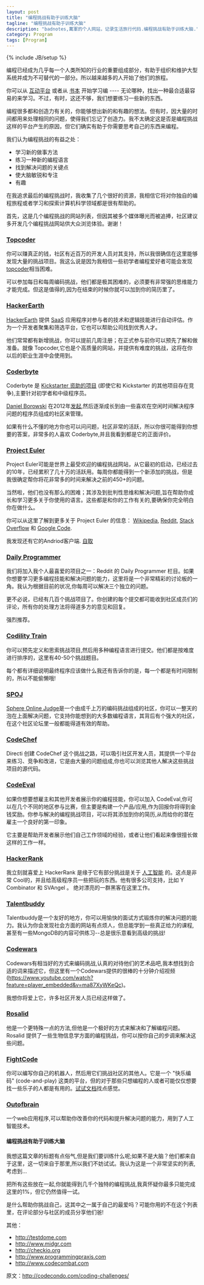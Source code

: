 ```yaml
---
layout: post
title: "编程挑战有助于训练大脑"
tagline: "编程挑战有助于训练大脑"
description: "badnotes,萬軍的个人网站，记录生活旅行代码.编程挑战有助于训练大脑."
category: Program
tags: [Program]
---
```

{% include JB/setup %}


编程已经成为几乎每一个人类所知的行业的重要组成部分，有助于组织和维护大型系统并成为不可替代的一部分。所以越来越多的人开始了他们的旅程。

你可以从 [互动平台](http://codecondo.com/10-ways-to-learn-python/) 或者从 [书本](http://codecondo.com/free-books-theoretical-computer-science/) 开始学习编 ---- 无论哪种，找出一种最合适最容易的来学习。不过，有时，这还不够，我们想要练习一些新的东西。

编程很多都和创造力有关的，你能够想出新的和有趣的想法。但有时，因大量的时间都用来处理相同的问题，使得我们忘记了创造力。我不太确定这是否是编程挑战这样的平台产生的原因，但它们确实有助于你需要思考自己的东西来编程。

我们认为编程挑战的有益之处：

* 学习新的做事方法
* 练习一种新的编程语言
* 找到解决问题的关键点
* 使大脑敏锐和专注
* 有趣

在我追求最后的编程挑战时，我收集了几个很好的资源，我相信它将对你独自的编程旅程或者学习和探索计算机科学领域都是很有帮助的。

首先，这是几个编程挑战的网站列表，但因其被多个媒体曝光而被追捧，社区建议多开发几个编程挑战网站供大众浏览体验。谢谢！


### [Topcoder](http://www.topcoder.com/)

你可以赚真正的钱，社区有近百万的开发人员对其支持，所以我很确信在这里能够发现大量的挑战项目。我这么说是因为我相信一些初学者编程爱好者可能会发现[topcoder](http://www.topcoder.com/)相当困难。

可以参加每日和每周编码挑战，他们都是极其困难的，必须要有非常强的思维能力才能完成。但这是值得的,因为在结束的时候你就可以加到你的简历里了。


### [HackerEarth](http://www.hackerearth.com/)

[HackerEarth](http://www.hackerearth.com/) 提供 [SaaS](http://en.wikipedia.org/wiki/Software_as_a_service) 应用程序对参与者的技术和逻辑技能进行自动评估。作为一个开发者聚集和筛选平台，它也可以帮助公司找到优秀人才。

他们常常都有新增挑战，你可以提前几周注册；在正式参与前你可以预先了解和做准备。就像 Topcoder,它也是个高质量的网站，并提供有难度的挑战，这将在你以后的职业生涯中会使用到。


### [Coderbyte](http://coderbyte.com/)

Coderbyte 是 [Kickstarter 资助的项目](https://www.kickstarter.com/projects/607387981/coderbyte-a-tool-for-programmers) (即使它和 Kickstarter 的其他项目存在竞争),主要针对初学者和中级程序员。

[Daniel Borowski](http://danielborowski.com/) 在2012年[发起](http://www.crunchbase.com/company/coderbyte),然后逐渐成长到由一些喜欢在空闲时间解决程序问题的程序员组成的社区来管理。

如果有什么不懂的地方你也可以问问题，社区非常的活跃，所以你很可能得到你想要的答案，非常多的人喜欢 Coderbyte,并且我看到都是它的正面评价。


### [Project Euler](https://projecteuler.net/)

Project Euler可能是世界上最受欢迎的编程挑战网站，从它最初的启动，已经过去的10年，已经累积了几十万的活跃用。每周你都能得到一个新添加的挑战，但是我很确定帮你将花非常多的时间来解决之前的450+的问题。

当然啦，他们也没有那么的困难；其涉及到批判性思维和解决问题,旨在帮助你成长和学习更多关于你使用的语言。这些都是和你的工作有关的,要确保你完全明白你在做什么。

你可以从这里了解到更多关于 Project Euler 的信息： [Wikipedia](http://en.wikipedia.org/wiki/Project_Euler), [Reddit](http://www.reddit.com/r/projecteuler/), [Stack Overflow](http://stackoverflow.com/questions/tagged/project-euler) 和 [Google Code](https://code.google.com/p/projecteuler-solutions/).

我发现还有它的Andriod客户端. [自取](https://play.google.com/store/apps/details?id=in.nishitp.euler)


### [Daily Programmer](http://www.reddit.com/r/dailyprogrammer)

我们将加入我个人最喜爱的项目之一：Reddit 的 Daily Programmer 栏目。如果你想要学习更多编程技能和解决问题的能力，这里将是一个非常精彩的讨论板的一角。我认为根据目前的状况,你每周可以解决三个独立的问题。

更不必说，已经有几百个挑战项目了。你创建的每个提交都可能收到社区成员们的评论，所有你的处理方法将得道多方的意见和回复。

强烈推荐。


### [Codility Train](https://codility.com/train/)

你可以预先定义和思索挑战项目,然后用多种编程语言进行提交。他们都是按难度进行排序的，这里有40-50个挑战题目。

每个都有详细说明最终程序应该做什么我还有告诉你的是，每一个都是有时间限制的，所以不能偷懒哦!

### [SPOJ](http://www.spoj.com/)

[Sphere Online Judge](http://en.wikipedia.org/wiki/SPOJ)是一个由成千上万的编码挑战组成的社区，你可以一整天的泡在上面解决问题，它支持你能想到的大多数编程语言，其背后有个强大的社区，在这个社区论坛里一般都能得道有效的帮助。


### [CodeChef](http://www.codechef.com/)

Directi 创建 CodeChef 这个挑战之路，可以吸引社区开发人员，其提供一个平台来练习、竞争和改进，它是由大量的问题组成,你也可以浏览其他人解决这些挑战项目的源代码。

### [CodeEval](https://www.codeeval.com/)


如果你想要想雇主和其他开发者展示你的编程技能，你可以加入 CodeEval,你可以在几个不同的地区参与比赛，但主要是构建一个产品/应用,作为回报你将得到金钱奖励。你参与解决的编程挑战项目，可以将其添加到你的简历,从而给你的潜在雇主一个良好的第一印象。

它主要是帮助开发者展示他们自己工作领域的经验，或者让他们看起来像很擅长做这样的工作一样。


### [HackerRank](https://www.hackerrank.com/)

我立刻就喜爱上 HackerRank 是缘于它有部分挑战是关于 [人工智能](http://zh.wikipedia.org/wiki/%E4%BA%BA%E5%B7%A5%E6%99%BA%E8%83%BD) 的。这点是非常 Cool的，并且给高级程序员一些把玩的东西。他有很多公司支持，比如 Y Combinator 和 SVAngel 。
绝对漂亮的一群黑客在这里工作。


### [Talentbuddy](http://www.talentbuddy.co/)

Talentbuddy是一个友好的地方，你可以用愉快的面试方式锻炼你的解决问题的能力。我认为你会发现社会方面的网站有点烦人，但总能学到一些真正给力的课程,甚至有一些MongoDB的内容可供练习--总是很乐意看到高级的挑战!


### [Codewars](http://www.codewars.com/)

Codewars有相当好的方式来编码挑战,认真的对待他们的艺术品吧,我本想找到合适的词来描述它，但这里有一个Codewars提供的很棒的十分钟介绍视频(https://www.youtube.com/watch?feature=player_embedded&v=ma87XyWKeQc)。

我想你将爱上它，许多社区开发人员已经这样做了。


### [Rosalid](http://rosalind.info/problems/locations/)

他是一个更特殊一点的方法,但他是一个极好的方式来解决和了解编程问题。 Rosalid 提供了一些生物信息学方面的编程挑战，你可以按你自己的步调来解决这些问题。


### [FightCode](http://fightcodegame.com/)

你可以编写你自己的机器人，然后用它们挑战社区的其他人。它是一个 "快乐编码" (code-and-play) 这类的平台，但的对于那些只想编程的人或者可能仅仅想要找一些乐子的人都是有用的。[试试文档](http://beta.fightcodegame.com/docs/)找点感觉。


### [Outofbrain](http://outofbrain.com)

一个web应用程序,可以帮助你改善你的代码和提升解决问题的能力，用到了人工智能技术。

#### 编程挑战有助于训练大脑

我想这篇文章的标题有点俗气,但是我们要训练什么呢;如果不是大脑？他们都来自于这里，这一切来自于那里,所以我们不妨试试。我认为这是一个非常坚实的列表,考虑到…

把所有这些放在一起,你就能得到几千个独特的编程挑战,我真怀疑你最多只能完成这里的1%，但它仍然值得一试。

是什么帮助你挑战自己，这其中之一属于自己的最爱吗？可能你用的不在这个列表里，在评论部分与社区的成员分享他们爸!

其他：

* http://testdome.com
* http://www.midgr.com
* http://checkio.org
* http://www.programmingpraxis.com
* http://www.codecombat.com


原文：http://codecondo.com/coding-challenges/
